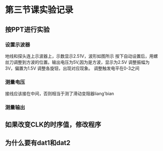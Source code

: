 # 第三节课实验记录
## 按PPT进行实验

### 设置示波器

地线和探头连上示波器上，示数显示2.51V，波形如图所示
按下自动设置后，用螺丝刀调整到方波的位置。输出电压为5V,因为是方波，显示为2.5V
调整振幅为3V，偏置为1.5V
调整各旋钮，出现对应现象。
调整触发电平在0-3之间

### 测量电压
接线应该接在中间，否则相当于测了滑动变阻器liang'bian

### 测量输出

## 如果改变CLK的时序值，修改程序

## 为什么要有dat1和dat2